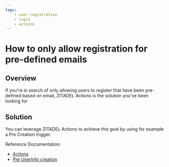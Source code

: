 ```yaml
---
tags: 
    - user-registration
    - login
    - actions
---
```


# How to only allow registration for pre-defined emails

## Overview

If you're in search of only allowing users to register that have been pre-defined based on email, ZITADEL Actions is the solution you've been looking for

## Solution

You can leverage ZITADEL Actions to achieve this goal by using for example a Pre Creation trigger.

Reference Documentation:

* [Actions](https://zitadel.com/docs/concepts/features/actions)
* [Pre UserInfo creation](https://zitadel.com/docs/apis/actions/complement-token#pre-userinfo-creation-id_token--userinfo--introspection-endpoint)
